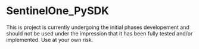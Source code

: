 # SentinelOne_PySDK

This is project is currently undergoing the initial phases developement and should not be used under the impression that it has been fully tested and/or implemented. Use at your own risk.